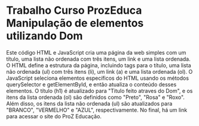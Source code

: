 # Trabalho Curso ProzEduca Manipulação de elementos utilizando Dom
Este código HTML e JavaScript cria uma página da web simples com um título, uma lista não ordenada com três itens, um link e uma lista ordenada.
O HTML define a estrutura da página, incluindo tags para o título, uma lista não ordenada (ul) com três itens (li), um link (a) e uma lista ordenada (ol).
O JavaScript seleciona elementos específicos do HTML usando os métodos querySelector e getElementById, e então atualiza o conteúdo desses elementos. O título (h1) é atualizado para "Titulo feito atraves do Dom", e os itens da lista ordenada (ol) são definidos como "Preto", "Rosa" e "Roxo". Além disso, os itens da lista não ordenada (ul) são atualizados para "BRANCO", "VERMELHO" e "AZUL", respectivamente.
No final, há um link para acessar o site do ProZ Educação.
